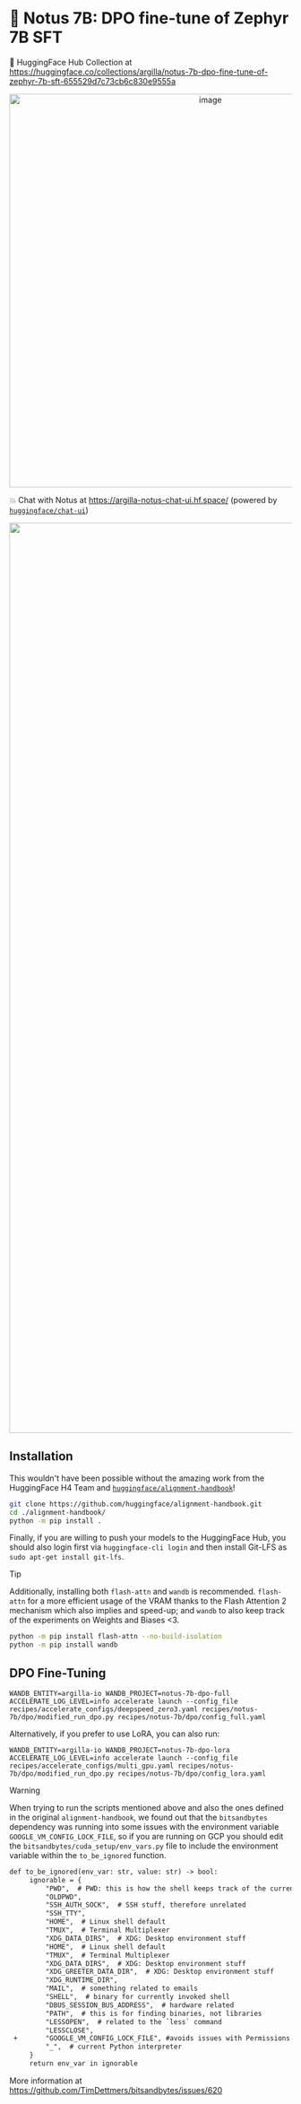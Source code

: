 # 💨 Notus 7B: DPO fine-tune of Zephyr 7B SFT

🤗 HuggingFace Hub Collection at https://huggingface.co/collections/argilla/notus-7b-dpo-fine-tune-of-zephyr-7b-sft-655529d7c73cb6c830e9555a

<div align="center">
  <img width="702" alt="image" src="https://github.com/argilla-io/notus-7b-dpo/assets/36760800/49bddbd2-ecfc-46d6-8d1d-1cb760dfe08b">
</div>

💥 Chat with Notus at https://argilla-notus-chat-ui.hf.space/ (powered by [`huggingface/chat-ui`](https://github.com/huggingface/chat-ui))

<div align="center">
  <img width="1624" alt="image" src="https://github.com/argilla-io/notus-7b-dpo/assets/36760800/a950f7f2-74ea-4873-a314-3afd1d4d7ac8">
</div>

## Installation

This wouldn't have been possible without the amazing work from the HuggingFace H4 Team and [`huggingface/alignment-handbook`](https://github.com/huggingface/alignment-handbook)!

```bash
git clone https://github.com/huggingface/alignment-handbook.git
cd ./alignment-handbook/
python -m pip install .
```

Finally, if you are willing to push your models to the HuggingFace Hub, you should also login first via
`huggingface-cli login` and then install Git-LFS as `sudo apt-get install git-lfs`.

> [!TIP]
> Additionally, installing both `flash-attn` and `wandb` is recommended. `flash-attn` for a more
> efficient usage of the VRAM thanks to the Flash Attention 2 mechanism which also implies and speed-up; and
> `wandb` to also keep track of the experiments on Weights and Biases <3.
> ```bash
> python -m pip install flash-attn --no-build-isolation
> python -m pip install wandb
> ```

## DPO Fine-Tuning

```shell
WANDB_ENTITY=argilla-io WANDB_PROJECT=notus-7b-dpo-full ACCELERATE_LOG_LEVEL=info accelerate launch --config_file recipes/accelerate_configs/deepspeed_zero3.yaml recipes/notus-7b/dpo/modified_run_dpo.py recipes/notus-7b/dpo/config_full.yaml
```

Alternatively, if you prefer to use LoRA, you can also run:

```shell
WANDB_ENTITY=argilla-io WANDB_PROJECT=notus-7b-dpo-lora ACCELERATE_LOG_LEVEL=info accelerate launch --config_file recipes/accelerate_configs/multi_gpu.yaml recipes/notus-7b/dpo/modified_run_dpo.py recipes/notus-7b/dpo/config_lora.yaml 
```

> [!WARNING]
> When trying to run the scripts mentioned above and also the ones defined in the original `alignment-handbook`, we found out that the `bitsandbytes` dependency was running into some issues with the environment variable `GOOGLE_VM_CONFIG_LOCK_FILE`, so if you are running on GCP you should edit the `bitsandbytes/cuda_setup/env_vars.py` file to include the environment variable within the `to_be_ignored` function.
> ```diff
> def to_be_ignored(env_var: str, value: str) -> bool:
>      ignorable = {
>          "PWD",  # PWD: this is how the shell keeps track of the current working dir
>          "OLDPWD",
>          "SSH_AUTH_SOCK",  # SSH stuff, therefore unrelated
>          "SSH_TTY",
>          "HOME",  # Linux shell default
>          "TMUX",  # Terminal Multiplexer
>          "XDG_DATA_DIRS",  # XDG: Desktop environment stuff
>          "HOME",  # Linux shell default
>          "TMUX",  # Terminal Multiplexer
>          "XDG_DATA_DIRS",  # XDG: Desktop environment stuff
>          "XDG_GREETER_DATA_DIR",  # XDG: Desktop environment stuff
>          "XDG_RUNTIME_DIR",
>          "MAIL",  # something related to emails
>          "SHELL",  # binary for currently invoked shell
>          "DBUS_SESSION_BUS_ADDRESS",  # hardware related
>          "PATH",  # this is for finding binaries, not libraries
>          "LESSOPEN",  # related to the `less` command
>          "LESSCLOSE",
>  +       "GOOGLE_VM_CONFIG_LOCK_FILE", #avoids issues with Permissions on GCP, covered in- https://github.com/TimDettmers/bitsandbytes/issues/620#issuecomment-1666014197
>          "_",  # current Python interpreter
>      }
>      return env_var in ignorable
> ```
> More information at https://github.com/TimDettmers/bitsandbytes/issues/620
